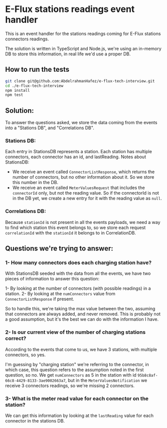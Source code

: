 # E-Flux stations readings event handler

This is an event handler for the stations readings coming for E-Flux stations connectors readings.

The solution is written in TypeScript and Node.js, we're using an in-memory DB to store this information, in real life we'd use a proper DB.

## How to run the tests
```bash
git clone git@github.com:AbdelrahmanHafez/e-flux-tech-interview.git
cd ./e-flux-tech-interview
npm install
npm test
```

## Solution:
To answer the questions asked, we store the data coming from the events into a "Stations DB", and "Correlations DB".

### Stations DB:
Each entry in StationsDB represents a station. Each station has multiple connectors, each connector has an id, and lastReading.
Notes about StationsDB:
* We receive an event called `ConnectorListResponse`, which returns the number of connectors, but no other information about it. So we store this number in the DB.
* We receive an event called `MeterValuesRequest` that includes the `connectorId` only, but not the reading value. So if the connectorId is not in the DB yet, we create a new entry for it with the reading value as `null`.

### Correlations DB:
Because `stationId` is not present in all the events payloads, we need a way to find which station this event belongs to, so we store each request `correlationId` with the `stationId` it belongs to in CorrelationDB.


## Questions we're trying to answer:
### 1- How many connectors does each charging station have?

With StationsDB seeded with the data from all the events, we have two pieces of information to answer this question:

1- By looking at the number of connectors (with possible readings) in a station.
2- By looking at the `numConnectors` value from `ConnectorListResponse` if present.

So to handle this, we're taking the max value between the two, assuming that connectors are always added, and never removed. This is probably not a good assumption, but it's the best we can do with the information I have.

### 2- Is our current view of the number of charging stations correct?
According to the events that come to us, we have 3 stations, with multiple connectors, so yes.

I'm guessing by "charging station" we're referring to the connector, in which case, this question refers to the assumption noted in the first question, so no. We get `numConnectors` as 5 in the station with id `95b8c8af-66c8-4429-8133-3ae9002663a7`, but in the `MeterValuesNotification` we receive 3 connectors readings, so we're missing 2 connectors.

### 3- What is the meter read value for each connector on the station?
We can get this information by looking at the `lastReading` value for each connector in the stations DB.